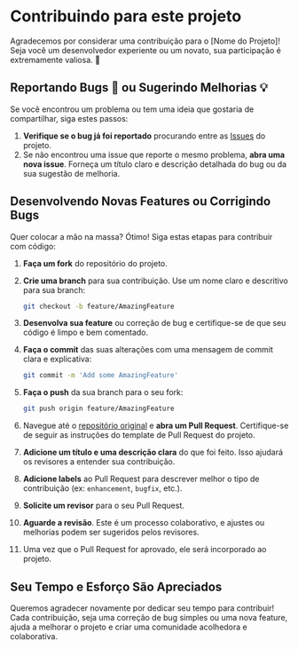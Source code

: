 # Contribuindo para este projeto

Agradecemos por considerar uma contribuição para o [Nome do Projeto]! Seja você um desenvolvedor experiente ou um novato, sua participação é extremamente valiosa. 🌟

## Reportando Bugs 🐞 ou Sugerindo Melhorias 💡

Se você encontrou um problema ou tem uma ideia que gostaria de compartilhar, siga estes passos:

1. **Verifique se o bug já foi reportado** procurando entre as [Issues]([URL_para_as_issues_do_projeto](https://github.com/Gui-FernandesBR/PTR3311-Python/issues)) do projeto.
2. Se não encontrou uma issue que reporte o mesmo problema, **abra uma nova issue**. Forneça um título claro e descrição detalhada do bug ou da sua sugestão de melhoria.

## Desenvolvendo Novas Features ou Corrigindo Bugs

Quer colocar a mão na massa? Ótimo! Siga estas etapas para contribuir com código:

1. **Faça um fork** do repositório do projeto.
2. **Crie uma branch** para sua contribuição. Use um nome claro e descritivo para sua branch:

   ```sh
   git checkout -b feature/AmazingFeature
   ```

3. **Desenvolva sua feature** ou correção de bug e certifique-se de que seu código é limpo e bem comentado.
4. **Faça o commit** das suas alterações com uma mensagem de commit clara e explicativa:

   ```sh
   git commit -m 'Add some AmazingFeature'
   ```

5. **Faça o push** da sua branch para o seu fork:

   ```sh
   git push origin feature/AmazingFeature
   ```

6. Navegue até o [repositório original]([URL_do_repositório_original](https://github.com/Gui-FernandesBR/PTR3311-Python)) e **abra um Pull Request**. Certifique-se de seguir as instruções do template de Pull Request do projeto.
7. **Adicione um título e uma descrição clara** do que foi feito. Isso ajudará os revisores a entender sua contribuição.
8. **Adicione labels** ao Pull Request para descrever melhor o tipo de contribuição (ex: `enhancement`, `bugfix`, etc.).
9. **Solicite um revisor** para o seu Pull Request.
10. **Aguarde a revisão**. Este é um processo colaborativo, e ajustes ou melhorias podem ser sugeridos pelos revisores.
11. Uma vez que o Pull Request for aprovado, ele será incorporado ao projeto.

## Seu Tempo e Esforço São Apreciados

Queremos agradecer novamente por dedicar seu tempo para contribuir! Cada contribuição, seja uma correção de bug simples ou uma nova feature, ajuda a melhorar o projeto e criar uma comunidade acolhedora e colaborativa.
